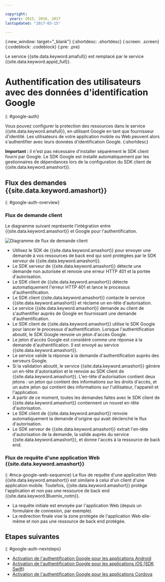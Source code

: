```yaml
---

copyright:
  years: 2015, 2016, 2017
lastupdated: "2017-03-15"

---
```

{:new_window: target="_blank"}
{:shortdesc: .shortdesc}
{:screen: .screen}
{:codeblock: .codeblock}
{:pre: .pre}

Le service {{site.data.keyword.amafull}} est remplacé par le service {{site.data.keyword.appid_full}}.


# Authentification des utilisateurs avec des données d'identification Google
{: #google-auth}

Vous pouvez configurer la protection des ressources dans le service {{site.data.keyword.amafull}}, en utilisant Google en tant que fournisseur d'identité. Les utilisateurs de votre application mobile ou Web peuvent alors s'authentifier avec leurs données d'identification Google.
{:shortdesc}

**Important :** il n'est pas nécessaire d'installer séparément le SDK client fourni par Google. Le SDK Google est installé automatiquement par les gestionnaires de dépendances lors de la configuration du SDK client de {{site.data.keyword.amashort}}.

## Flux des demandes {{site.data.keyword.amashort}}
{: #google-auth-overview}

### Flux de demande client

Le diagramme suivant représente l'intégration entre {{site.data.keyword.amashort}} et Google pour l'authentification.

![Diagramme de flux de demande client](images/mca-sequence-google.jpg)

* Utilisez le SDK de {{site.data.keyword.amashort}} pour envoyer une demande à vos ressources de back end qui sont protégées par le SDK serveur de {{site.data.keyword.amashort}}.
* Le SDK serveur de {{site.data.keyword.amashort}} détecte une demande non autorisée et renvoie une erreur HTTP 401 et la portée d'autorisation.
* Le SDK client de {{site.data.keyword.amashort}} détecte automatiquement l'erreur HTTP 401 et lance le processus d'authentification.
* Le SDK client {{site.data.keyword.amashort}} contacte le service {{site.data.keyword.amashort}} et réclame un en-tête d'autorisation.
* Le service {{site.data.keyword.amashort}} demande au client de s'authentifier auprès de Google en fournissant une demande d'authentification.
* Le SDK client de {{site.data.keyword.amashort}} utilise le SDK Google pour lancer le processus d'authentification. Lorsque l'authentification aboutit, le SDK Google renvoie un jeton d'accès Google.
* Le jeton d'accès Google est considéré comme une réponse à la demande d'authentification. Il est envoyé au service {{site.data.keyword.amashort}}.
* Le service valide la réponse à la demande d'authentification auprès des serveurs Google.
* Si la validation aboutit, le service {{site.data.keyword.amashort}} génère un en-tête d'autorisation et le renvoie au SDK client de {{site.data.keyword.amashort}}. L'en-tête d'autorisation contient deux jetons : un jeton qui contient des informations sur les droits d'accès, et un autre jeton qui contient des informations sur l'utilisateur, l'appareil et l'application.
* A partir de ce moment, toutes les demandes faites avec le SDK client de {{site.data.keyword.amashort}} contiennent un nouvel en-tête d'autorisation.
* Le SDK client de {{site.data.keyword.amashort}} renvoie automatiquement la demande d'origine qui avait déclenché le flux d'autorisation.
* Le SDK serveur de {{site.data.keyword.amashort}} extrait l'en-tête d'autorisation de la demande, la valide auprès du service {{site.data.keyword.amashort}}, et donne l'accès à la ressource de back end.


### Flux de requête d'une application Web {{site.data.keyword.amashort}}
{: #mca-google-web-sequence}
Le flux de requête d'une application Web {{site.data.keyword.amashort}} est similaire à celui d'un client d'une application mobile. Toutefois,
{{site.data.keyword.amashort}} protège l'application et non pas une ressource de back end {{site.data.keyword.Bluemix_notm}}.

  * La requête initiale est envoyée par l'application Web (depuis un formulaire de connexion, par exemple).
  * La redirection finale vise la zone protégée de l'application Web elle-même et non pas une ressource de back end protégée.



## Etapes suivantes
{: #google-auth-nextsteps}

* [Activation de l'authentification Google pour les applications Android](google-auth-android.html)
* [Activation de l'authentification Google pour les applications iOS (SDK Swift)](google-auth-ios-swift-sdk.html)
* [Activation de l'authentification Google pour les applications Cordova](google-auth-cordova.html)
